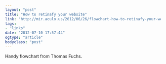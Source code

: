 ```yaml
---
layout: "post"
title: "How to retinafy your website"
link: "http://mir.aculo.us/2012/06/26/flowchart-how-to-retinafy-your-website/"
tags: 
- "links"
date: "2012-07-10 17:57:44"
ogtype: "article"
bodyclass: "post"
---
```


Handy flowchart from Thomas Fuchs.
